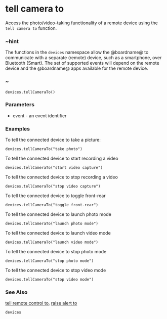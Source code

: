 # tell camera to

Access the photo/video-taking functionality of a remote device using the ``tell camera to`` function.

### ~hint

The functions in the ``devices`` namespace allow the @boardname@ to communicate with a separate (remote) device, 
such as a smartphone, over Bluetooth (Smart).
The set of supported events will depend on the remote device and the @boardname@ apps available for the remote device.

### ~

```sig
devices.tellCameraTo()
```

### Parameters

* event - an event identifier

### Examples

To tell the connected device to take a picture:

```blocks
devices.tellCameraTo("take photo")
```

To tell the connected device to start recording a video

```blocks
devices.tellCameraTo("start video capture")
```

To tell the connected device to stop recording a video

```blocks
devices.tellCameraTo("stop video capture")
```

To tell the connected device to toggle front-rear

```blocks
devices.tellCameraTo("toggle front-rear")
```

To tell the connected device to launch photo mode

```blocks
devices.tellCameraTo("launch photo mode")
```

To tell the connected device to launch video mode

```blocks
devices.tellCameraTo("launch video mode")
```

To tell the connected device to stop photo mode

```blocks
devices.tellCameraTo("stop photo mode")
```

To tell the connected device to stop video mode

```blocks
devices.tellCameraTo("stop video mode")
```

### See Also

[tell remote control to](/reference/devices/tell-remote-control-to), [raise alert to](/reference/devices/raise-alert-to)

```package
devices
```

